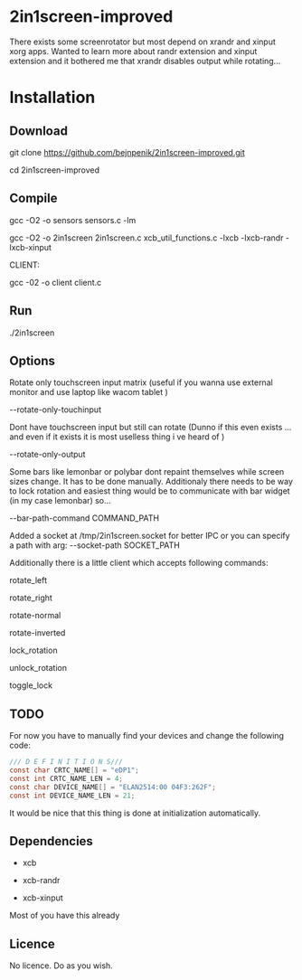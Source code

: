 # 2in1screen-improved
There exists some screenrotator but most depend on xrandr and xinput xorg apps. Wanted to learn more about randr extension and xinput extension and it bothered me that xrandr disables output while rotating...

# Installation

## Download

git clone https://github.com/bejnpenik/2in1screen-improved.git

cd 2in1screen-improved

## Compile

gcc -O2 -o sensors sensors.c -lm

gcc -O2 -o 2in1screen 2in1screen.c xcb_util_functions.c -lxcb -lxcb-randr -lxcb-xinput

CLIENT:

gcc -02 -o client client.c 

## Run

./2in1screen

## Options 

Rotate only touchscreen input matrix (useful if you wanna use external monitor and use laptop like wacom tablet )

--rotate-only-touchinput 

Dont have touchscreen input but still can rotate (Dunno if this even exists ... and even if it exists it is most uselless thing i ve heard of )

--rotate-only-output

Some bars like lemonbar or polybar dont repaint themselves while screen sizes change. It has to be done manually. Additionaly there needs to be way to lock rotation and easiest thing would be to communicate with bar widget (in my case lemonbar) so...
 
 --bar-path-command COMMAND_PATH
 
 Added a socket at /tmp/2in1screen.socket for better IPC or you can specify a path with arg:
 --socket-path SOCKET_PATH
 
 Additionally there is a little client which accepts following commands:
 
  rotate_left
  
  rotate_right
  
  rotate-normal
  
  rotate-inverted
  
  lock_rotation
  
  unlock_rotation
  
  toggle_lock
  
 ## TODO
 For now you have to manually find your devices and change the following code:
 ```c
 /// D E F I N I T I O N S///
const char CRTC_NAME[] = "eDP1";
const int CRTC_NAME_LEN = 4;
const char DEVICE_NAME[] = "ELAN2514:00 04F3:262F";
const int DEVICE_NAME_LEN = 21;
```
It would be nice that this thing is done at initialization automatically.
 
 ## Dependencies
  - xcb
  
  - xcb-randr
  
  - xcb-xinput
  
Most of you have this already

## Licence

No licence. Do as you wish.
  


